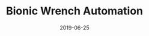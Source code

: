 ---
layout: default
modal-id: 0
title: Bionic Wrench Automation
date: 2019-06-25
img: Bionic_Wrench.png 
alt: image-alt
project-date: December 2019
description: <h2>Overview</h2> The initial goal of this project was to observe the manufacturing process of the Loggerhead Tools Bionic Wrench and identify a bottleneck in the process that can be addressed by automation. With that goal set out, there were no set requirements on what should be automated and how it should be automated. This allowed for freedom and trust in following the design process to achieve the optimal solution to this problem.<br> After journey mapping the manufacturing process, giving time values for each task as well as automatibility ratings and assessments regarding what would be gained from automation, it was clear to see that the set of tasks involved in placing the wrench jaws in the wrench are both the most automatable and automating them will result in the most gain to the entire process. As such the task was set out to use/design whatever is deemed appropriate to automate this process in a way that is both accurate and fast. The result is shown below<span>&#58;</span> <br> <br> <div align="center"> <iframe width="630" height="385" src="" frameborder="0" allow="accelerometer; autoplay; encrypted-media; gyroscope; picture-in-picture" allowfullscreen></iframe> </div> <br> As will be detailed, the mechanical design for this project was primarily done using <a href="https://www.onshape.com/" target="_blank">OnShape</a> CAD software, the construction of the rig was done using various prototyping methods such as 3D printing and Laser Cutting, a PIC32MX795F512H microcontroller was used to control the system and the relevant peripheral circuitry and coding of the microcontroller was done in C.<br> <br><h2>Approach</h2> As mentioned above, the first step of this project was just to observe. Professor Brown gave me videos of the current production process for the wrench and I began to make note of each task being undertaken, how long each task was taking and how that task affects the other tasks. It was clear that the biggest bottleneck in the process was the placing of the wrench jaws in the wrench. This task represented the biggest gain from automation but also perhaps one of the most challenging steps to automate given the precise needs for placing the jaw as well as the small amount of space in the middle of the wrench in which a mechanism can actuate.<br> <br>So begun the iterative process of design. The bulk of work done in this project was in mechanical design, each week brought about a new iteration of the current design as well as thoughts on a new approach. That journey can be mapped by following the different "STL" files of the various designs that were cycled through before arriving at the final stop.<br> <br>It became important to create journey maps of best case scenarios, so as to assess the approach and figure out what could be done in time as well as what could be done better.<br> <p align="center"><img src="img/portfolio/Wrench_Journey_Map.png" width="700" /></p><br> <br> A big change in the approach came about when it was decided that using gravity to place the jaws could simplify the process by eliminating the need to actuate within the small space in the middle of the wrench. This came about as a serendipitous thought during a brainstorming session with Professor Brown. <br> As such, the final approach was to use gravity to place the jaws in the wrench, with the assistance of an electromagnet and to rotate the wrench around the jig and repeat - so as to place all 6 jaws. This is further detailed in the READMEs of each directory. <br> <br> <h2>Mechanical Design</h2>The mechanical design involved in this project was by far the most important, most complex and thus the most time consuming aspect of the project. As is the nature of design, it involved a lot of iterations as well as a few changes in approach that ultimately led to the final design. This final set up is shown below<span>&#58;</span><br> <p align="center"> <script src="https://embed.github.com/view/3d/LeTo37/Bionic_Wrench_Automation_Project/master/Mechanical_Design/Current/3D_Prints/Final.stl"></script> </p><br> <h3> Initial Designs</h3> The two initial goals of the design, deemed to be the most important in order to achieve the end goal, were to hold the wrench in place and then subsequently to be able to place a jaw in the wrench in a manner that could be repeated 6 times - for each jaw. This led to the first iterations of the design worth mentioning.<h4>Outer Jig - Wrench Holder</h4>It became clear that a way in which 6 jaws could be placed in a repetitive manner would be to hold the wrench in place around the center, wherein the jaw actuation would take place, and then rotate the wrench around this actuator. This led to the following design. The indentations around the circle are in there to allow for a jaw to be placed in any of those six spots. The raised bumps on either side of the circle are the to help fix the wrench in place.<br><p align="center"> <a href="https://github.com/LeTo37/Bionic_Wrench_Automation_Project/blob/master/Mechanical_Design/Iterations/wrench_outer_jig_II.stl"><img src="img/portfolio/wrench_outer_jig_II.png" style="width:360px; height:300px" title="wrench_outer_jig_II" alt="outerjig"></a></p><br> This design was clearly not very good as it was not dimensioned well to hold the wrench at all. This design evolved into something that was built off of the wrench's actual dimensions. It included a bit more support for the bottom of the wrench.<br><p align="center"> <a href="https://github.com/LeTo37/Bionic_Wrench_Automation_Project/blob/master/Mechanical_Design/Iterations/wrench_outer_jig_III.stl"><img src="img/portfolio/wrench_outer_jig_III.png" style="width:360px; height:300px" title="wrench_outer_jig_III" alt="outerjig"></a></p><br> This design finally became dimensioned to precisely hold the wrench open to a certain angle - so as to allow for the jaws to be placed within the wrench. It further includes some protection against th wrench falling out of the jig since the final design requires for the jig and wrench combination to be held at a 90 degree angle. <br> <p align="center"> <script src="https://embed.github.com/view/3d/LeTo37/Bionic_Wrench_Automation_Project/master/Mechanical_Design/Current/3D_Prints/jig.stl"></script> </p><br><h4>Inner Jig - Jaw Placement</h4> The jaw placement designs tell a story of the two key changes of approach that completely revolutionised how the whole project would look.<br>The first design for the inner jig was based off of the idea that the jaws would be fed into the system from above in a uniform manner. This meant that the jaws would have to be shifted in a translational manner between left and right so as to place the jaw in the wrench.<br><p align="center"> <script src="https://embed.github.com/view/3d/LeTo37/Bionic_Wrench_Automation_Project/master/Mechanical_Design/Iterations/Feed_from_top.stl"></script> </p><br>As can be seen in the above design, the jaw was supposed to be caught by the "jaw placer" in the middle of the jig. This would then be actuated from below in a translational manner so as to place the jaw.<br>The problem encountered with this design was that the reliability of the jaw falling in the correct orientation was low and the lack of physical space in which to actuate the "jaw placer". This led to the next idea which was to feed the jaws into the system from the bottom.<br>This design was based off of the same principle of using a "jaw placer" in the center of the jig to place the jaws. But this time the jaws beign fed into the jig from the bottom would push against the ramp in the housing in the middle of the jig which would in turn force the jaw out of the opening and onto the "jaw placer". Subsequently, the "jaw placer" would then be actuated from below in a translational manner so as to place the jaw.<br><p align="center"> <script src="https://embed.github.com/view/3d/LeTo37/Bionic_Wrench_Automation_Project/master/Mechanical_Design/Iterations/Feed_from_bottom.stl"></script> </p><br>This again saw similar problems as the "feed from the top" design as the jaw still had to fall into place and the room for actuation was not improved.<br>While playing around with the 3D printed models of the design, it was noticed that holding the center jig at a 90 degree angle to the wrench allowed for the jaws in the system to simply fall into place! This revelation led to the final approach used in the project.<br><br><h3>Final Designs - Gravity is my Friend!</h3><h2> Inner Jig </h2>The final design idea is to have the jaws being fed laterally into the inner jig. Once in the inner jig, these jaws can then fall into the wrench if the outerjig holds the wrench in the correct spot. Below is the design for the inner jig, along with a feeding tube used to get the jaws into the jig<span>&#58;</span><br><p align="center"> <script src="https://embed.github.com/view/3d/LeTo37/Bionic_Wrench_Automation_Project/master/Mechanical_Design/Current/3D_Prints/feeder_plus_inner.stl"></script> </p><br> With this design, some key objectives in order to make it useful are to propel the jaws along the feeding tube into the inner jig, control how and when the jaws are dropped into the wrench and to keep the jaws in the correct orientation so that they can fall into place. A simple solution to solve all three of these objectives is to use an electromagnet placed at the head of the inner jig as well as a steel bar placed above the head of the inner jig that extends to the feeding tube. This bar will act as a magnet when the electromagnet is on and as such will keep the jaws oriented correctly. The recess for this steel bar can be seen in the image above. The placement of the electromagnet can be seen in the full assemnbly of the final design.<br><br><h2>Rig</h2> In order to have this design held at 90 degrees, a rig was designed. This rig was designed with two main objectives, it had to be able to support the weight of all the necessary components of the design and it had to allow for the movement necessary for the design. It can be seen below<span>&#58;</span><br><p align="center"> <script src="https://embed.github.com/view/3d/LeTo37/Bionic_Wrench_Automation_Project/master/Mechanical_Design/Current/Laser_Cut_Pieces/Rig.stl"></script> </p><br> This rig is made from 3mm thick acryllic sheets and was laser cut and assembled from 6 parts. The drawings of these cuts can be found in `.dxf` format in the `/Current/Laser_Cut_Pieces` directory. The rig has holes in the front piece, these holes are there to allow for the necessary components of the design to be screwed into the correct location.<br><br><h3>Gears</h3> With the rig and inner jig in place, in order to rotate the outer jig holding the wrench around the inner jig - in order to place 6 jaws, it became clear that a gear system driven by a motor would be necessary. The gears were designed such that the driver gear could be controlled by a stepper motor and the driven gear can hold and rotate the outer jig. The gears were designed with a teetch ratio of 35/15. This was chosen to allow for easy rotation in minimal space, allowing the driver gear to be small but not require a very strong motor.<br> The driven gear was 3D printed so as to allow for it to be connected to the stepper motor using a sprocket with a set screw. This design is shown below, including the sprocket used<span>&#58;</span><br><p align="center"> <script src="https://embed.github.com/view/3d/LeTo37/Bionic_Wrench_Automation_Project/master/Mechanical_Design/Current/3D_Prints/gear_driver.stl"></script> </p><br> The driven gear was laser cut and designed with a hole in the middle of it, in the shape of the outer jig. The outer jig was then joined to the gear making it one part capable of rotating around the inner jig while holding onto the wrench. The driven gear with the outer jig holding a wrench can be seen below<span>&#58;</span><br><p align="center"> <script src="https://embed.github.com/view/3d/LeTo37/Bionic_Wrench_Automation_Project/master/Mechanical_Design/Current/Laser_Cut_Pieces/jig_gear.stl"></script> </p><br><h3>Clamps</h3>Since the driven gear has to hold the wrench, this part, with the wrench in place, is heavy and could easily fall of the front of the rig. With this in mind, magnetic clamps were designed to hold the driven gear flush to the face of the rig while still allowing for full rotation of the gear.<br> These are design to hold magnets on either side of the rig. This allows for the driven gear and the wrench to be easily removed for a new wrench to be placed into the system, yet it allows for the gear to rotate freely and mesh properly with the driver gear. The design is shown below, the cylindrical holes are dimensioned to hold magnets firmly in place.<span>&#58;</span><br><p align="center"> <script src="https://embed.github.com/view/3d/LeTo37/Bionic_Wrench_Automation_Project/master/Mechanical_Design/Current/3D_Prints/clamp.stl"></script> </p><br><h3>Actuators</h3>In order to actuate the design as described, the electromagnet and stepper motor being used will need to be held in place.<br> The motor was held in place, with its shaft, at the necessary distance using a spacer screwed into both the front of the rig as well as the actual motor. This <a href=https://github.com/LeTo37/Bionic_Wrench_Automation_Project/blob/master/Mechanical_Design/Current/3D_Prints/motor_spacer.stl target="_blank">spacer</a> was 3D printed.<br>Further, the electromagnet needs to be held at the head of the inner jig. This holder was made of two 3D printed parts, <a href=https://github.com/LeTo37/Bionic_Wrench_Automation_Project/blob/master/Mechanical_Design/Current/3D_Prints/elecmag_holder1.stl target="_blank">elecmag_holder1</a> and <a href=https://github.com/LeTo37/Bionic_Wrench_Automation_Project/blob/master/Mechanical_Design/Current/3D_Prints/elecmag_holder1.stl target="_blank">elecmag_holder2.</a> This was designed to be ble to hold the heavy electromagnet in place while allowing for the full rotation of the wrench.<br><br> <h2>Electronics</h2> details soon. <br><h2>Code</h2> details soon.<br> <h2>Future Work</h2> more soonS.

---